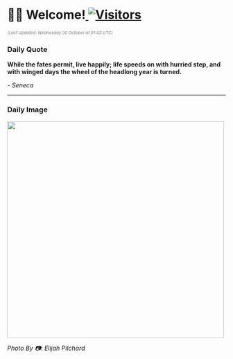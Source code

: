 <h1>👋🏽 Welcome!<a href="https://github.com/OmitNomis/"> <img src="https://visitor-badge.laobi.icu/badge?page_id=OmitNomis" alt="Visitors"></a></h1>

<i><p style="font-size: 0.6rem; color:gray">(Last Updated: Wednesday 30 October at 01:43 UTC)</p></i>

<h3> Daily Quote </h3>
<b><p>While the fates permit, live happily; life speeds on with hurried step, and with winged days the wheel of the headlong year is turned.</p></b>
<i><caption style="font-size: 0.8rem; color:gray;">- Seneca</caption></i>


<hr>

<h3>Daily Image</h3>
<a href="https://images.unsplash.com/photo-1729084086311-a0cc76851148?crop=entropy&cs=srgb&fm=jpg&ixid=M3w2MjM3MzF8MHwxfHJhbmRvbXx8fHx8fHx8fDE3MzAyNTI2MTB8&ixlib=rb-4.0.3&q=85" target="_blank"><img style="height:500px;" src=https://images.unsplash.com/photo-1729084086311-a0cc76851148?crop=entropy&cs=srgb&fm=jpg&ixid=M3w2MjM3MzF8MHwxfHJhbmRvbXx8fHx8fHx8fDE3MzAyNTI2MTB8&ixlib=rb-4.0.3&q=85"/></a>

<i><caption style="font-size: 0.8rem; color:gray;"> Photo By 📷: Elijah Pilchard</caption></i>
